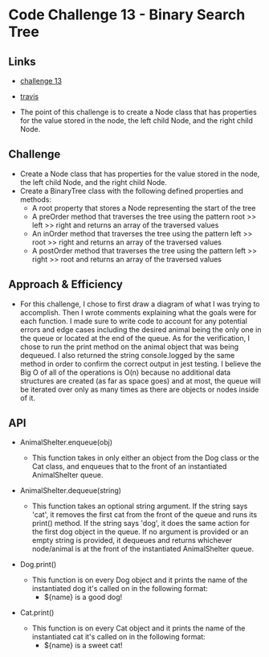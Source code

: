 # Code Challenge 13 - Binary Search Tree

## Links

- [challenge 13](https://github.com/james-401-advanced-javascript/data-structures-and-algorithms/pull/12)
- [travis](https://www.travis-ci.com/james-401-advanced-javascript/data-structures-and-algorithms)

- The point of this challenge is to create a Node class that has properties for the value stored in the node, the left child Node, and the right child Node.

## Challenge

- Create a Node class that has properties for the value stored in the node, the left child Node, and the right child Node.
- Create a BinaryTree class with the following defined properties and methods:
  - A root property that stores a Node representing the start of the tree
  - A preOrder method that traverses the tree using the pattern root >> left >> right and returns an array of the traversed values
  - An inOrder method that traverses the tree using the pattern left >> root >> right and returns an array of the traversed values
  - A postOrder method that traverses the tree using the pattern left >> right >> root and returns an array of the traversed values

<!-- FINISH CODE BENEATH THIS POINT -->

## Approach & Efficiency

- For this challenge, I chose to first draw a diagram of what I was trying to accomplish. Then I wrote comments explaining what the goals were for each function. I made sure to write code to account for any potential errors and edge cases including the desired animal being the only one in the queue or located at the end of the queue. As for the verification, I chose to run the print method on the animal object that was being dequeued. I also returned the string console.logged by the same method in order to confirm the correct output in jest testing. I believe the Big O of all of the operations is O(n) because no additional data structures are created (as far as space goes) and at most, the queue will be iterated over only as many times as there are objects or nodes inside of it.

## API

- AnimalShelter.enqueue(obj)

  - This function takes in only either an object from the Dog class or the Cat class, and enqueues that to the front of an instantiated AnimalShelter queue.

- AnimalShelter.dequeue(string)

  - This function takes an optional string argument. If the string says 'cat', it removes the first cat from the front of the queue and runs its print() method. If the string says 'dog', it does the same action for the first dog object in the queue. If no argument is provided or an empty string is provided, it dequeues and returns whichever node/animal is at the front of the instantiated AnimalShelter queue.

- Dog.print()

  - This function is on every Dog object and it prints the name of the instantiated dog it's called on in the following format:
    - \${name} is a good dog!

- Cat.print()

  - This function is on every Cat object and it prints the name of the instantiated cat it's called on in the following format:
    - \${name} is a sweet cat!
